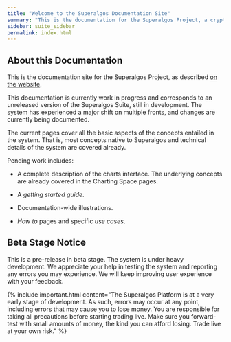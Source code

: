 ```yaml
---
title: "Welcome to the Superalgos Documentation Site"
summary: "This is the documentation for the Superalgos Project, a crypto-intelligence suite enabling the automation of complex trading strategies and robust market data processing."
sidebar: suite_sidebar
permalink: index.html
---
```


## About this Documentation

This is the documentation site for the Superalgos Project, as described [on the website](https://superalgos.org/).

This documentation is currently work in progress and corresponds to an unreleased version of the Superalgos Suite, still in development. The system has experienced a major shift on multiple fronts, and changes are currently being documented.

The current pages cover all the basic aspects of the concepts entailed in the system. That is, most concepts native to Superalgos and technical details of the system are covered already.

Pending work includes:

* A complete description of the charts interface. The underlying concepts are already covered in the Charting Space pages.

* A *getting started guide*.

* Documentation-wide illustrations.

* *How to* pages and specific *use cases*.

## Beta Stage Notice

This is a pre-release in beta stage. The system is under heavy development. We appreciate your help in testing the system and reporting any errors you may experience. We will keep improving user experience with your feedback.

{% include important.html content="The Superalgos Platform is at a very early stage of development. As such, errors may occur at any point, including errors that may cause you to lose money. You are responsible for taking all precautions before starting trading live. Make sure you forward-test with small amounts of money, the kind you can afford losing. Trade live at your own risk." %}


